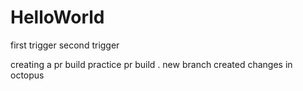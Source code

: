 # HelloWorld
first trigger
second trigger

creating a pr build
practice pr build
.
new branch created
changes in octopus